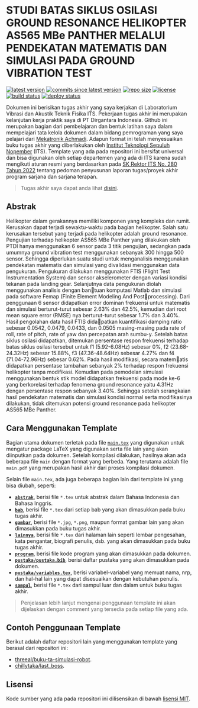 # STUDI BATAS SIKLUS OSILASI GROUND RESONANCE HELIKOPTER AS565 MBe PANTHER MELALUI PENDEKATAN MATEMATIS DAN SIMULASI PADA GROUND VIBRATION TEST

[![latest version](https://img.shields.io/github/v/release/b201lab/template-buku-ta-its)](https://github.com/b201lab/template-buku-ta-its/releases/)
[![commits since latest version](https://img.shields.io/github/commits-since/b201lab/template-buku-ta-its/latest)](https://github.com/b201lab/template-buku-ta-its/commits/master)
[![repo size](https://img.shields.io/github/repo-size/b201lab/template-buku-ta-its)](https://github.com/b201lab/template-buku-ta-its)
[![license](https://img.shields.io/github/license/b201lab/template-buku-ta-its)](./LICENSE)
[![build status](https://img.shields.io/github/actions/workflow/status/b201lab/template-buku-ta-its/build.yml?branch=main)](https://github.com/b201lab/template-buku-ta-its/actions)
[![deploy status](https://img.shields.io/github/actions/workflow/status/b201lab/template-buku-ta-its/deploy.yml?branch=main&label=deploy)](https://github.com/abdulhadi19/Tugas_Akhir/blob/master/02311940000082-Undergraduate_Thesis_compressed.pdf)

Dokumen ini berisikan tugas akhir yang saya kerjakan di Laboratorium Vibrasi dan Akustik Teknik Fisika ITS. Pekerjaan tugas akhir ini merupakan kelanjutan kerja praktik saya di PT Dirgantara Indonesia. Github ini merupakan bagian dari pembelajaran dan bentuk latihan saya dalam mempelajari tata kelola dokumen dalam bidang pemrograman yang saya pelajari dari [Mekatronik Achmadi](https://github.com/mekatronik-achmadi). Adapun format ini telah menyesuaikan buku tugas akhir yang diberlakukan oleh [Institut Teknologi Sepuluh Nopember](https://www.its.ac.id/) (ITS). Template yang ada pada repositori ini bersifat universal dan bisa digunakan oleh setiap departemen yang ada di ITS karena sudah mengikuti aturan resmi yang berdasarkan pada [SK Rektor ITS No. 280 Tahun 2022](https://www.its.ac.id/pendidikan/wp-content/uploads/sites/112/2022/03/280-SK-Rektor-ttg-Pedoman-Penyusunan-Laporan-Tugas-Akhir-Sarjana-Sarjana-Terapan.pdf) tentang pedoman penyusunan laporan tugas/proyek akhir program sarjana dan sarjana terapan.

> Tugas akhir saya dapat anda lihat [disini](https://github.com/abdulhadi19/Tugas_Akhir/blob/master/02311940000082-Undergraduate_Thesis_compressed.pdf).

## Abstrak

Helikopter dalam gerakannya memiliki komponen yang kompleks dan rumit. Kerusakan dapat terjadi sewaktu-waktu pada bagian helikopter. Salah satu kerusakan tersebut yang terjadi pada helikopter adalah ground resonance. Pengujian terhadap helikopter AS565 MBe Panther yang dilakukan oleh PTDI hanya menggunakan 6 sensor pada 3 titik pengujian, sedangkan pada umumnya ground vibration test menggunakan sebanyak 300 hingga 500 sensor. Sehingga diperlukan suatu studi untuk menganalisis menggunakan pendekatan matematis dan simulasi yang divalidasi menggunakan data pengukuran. Pengukuran dilakukan menggunakan FTIS (Flight Test Instrumentation System) dan sensor akselerometer dengan variasi kondisi tekanan pada landing gear. Selanjutnya data pengukuran diolah menggunakan analisis dengan bantuan komputasi Matlab dan simulasi pada software Femap (Finite Element Modeling And Postprocessing). Dari penggunaan 6 sensor didapatkan error dominan frekuensi untuk matematis dan simulasi berturut-turut sebesar 2.63% dan 42.5%, kemudian dari root mean square error (RMSE) nya berturut-turut sebesar 1.7% dan 3.40%. Hasil pengolahan data hasil FTIS didapatkan kuantifikasi damping ratio sebesar 0.0542, 0.0479, 0.0433, dan 0.0505 masing-masing pada rate of roll, rate of pitch, rate of yaw dan percepatan arah sumbu-y. Setelah batas siklus osilasi didapatkan, ditemukan persentase respon frekuensi terhadap batas siklus osilasi tersebut untuk f1 (5.92-6.08Hz) sebesar 0%, f2 (23.68-24.32Hz) sebesar 15.88%, f3 (47.36-48.64Hz) sebesar 4.27% dan f4 (71.04-72.96Hz) sebesar 0.62%. Pada hasil modifikasi, secara matematis didapatkan persentase tambahan sebanyak 2% terhadap respon frekuensi helikopter tanpa modifikasi. Kemudian pada pemodelan simulasi menggunakan bentuk stik model didapatkan frekuensi pada mode ke-6 yang berkorelasi terhadap fenomena ground resonance yaitu 4.31Hz dengan persentase respon sebanyak 3.40%. Sehingga setelah serangkaian hasil pendekatan matematis dan simulasi kondisi normal serta modifikasinya dilakukan, tidak ditemukan potensi ground resonance pada helikopter AS565 MBe Panther.

## Cara Menggunakan Template

Bagian utama dokumen terletak pada file [`main.tex`](./main.tex) yang digunakan untuk mengatur package LaTeX yang digunakan serta file lain yang akan diinputkan pada dokumen.
Setelah kompilasi dilakukan, hasilnya akan ada beberapa file `main` dengan format yang berbeda.
Yang terutama adalah file `main.pdf` yang merupakan hasil akhir dari proses kompilasi dokumen.

Selain file `main.tex`, ada juga beberapa bagian lain dari template ini yang bisa diubah, seperti:

- **[`abstrak`](./abstrak)**, berisi file `*.tex` untuk abstrak dalam Bahasa Indonesia dan Bahasa Inggris.
- **[`bab`](./bab)**, berisi file `*.tex` dari setiap bab yang akan dimasukkan pada buku tugas akhir.
- **[`gambar`](./gambar)**, berisi file `*.jpg`, `*.png`, maupun format gambar lain yang akan dimasukkan pada buku tugas akhir.
- **[`lainnya`](./lainnya)**, berisi file `*.tex` dari halaman lain seperti lembar pengesahan, kata pengantar, biografi penulis, dsb. yang akan dimasukkan pada buku tugas akhir.
- **[`program`](./program)**, berisi file kode program yang akan dimasukkan pada dokumen.
- **[`pustaka/pustaka.bib`](./pustaka/pustaka.bib)**, berisi daftar pustaka yang akan dimasukkan pada dokumen.
- **[`pustaka/variables.tex`](./pustaka/variables.tex)**, berisi variabel-variabel yang memuat nama, nrp, dan hal-hal lain yang dapat disesuaikan dengan kebutuhan penulis.
- **[`sampul`](./sampul)**, berisi file `*.tex` dari sampul luar dan dalam untuk buku tugas akhir.

> Penjelasan lebih lanjut mengenai penggunaan template ini akan dijelaskan dengan comment yang tersedia pada setiap file yang ada.

## Contoh Penggunaan Template

Berikut adalah daftar repositori lain yang menggunakan template yang berasal dari repositori ini:

- [threeal/buku-ta-simulasi-robot](https://github.com/threeal/buku-ta-simulasi-robot).
- [chillytaka/last_boss](https://github.com/chillytaka/last_boss).

## Lisensi

Kode sumber yang ada pada repositori ini dilisensikan di bawah [lisensi MIT](./LICENSE).
